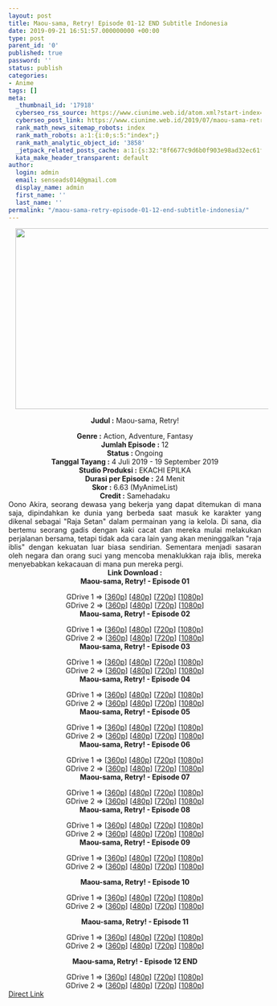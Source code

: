 ```yaml
---
layout: post
title: Maou-sama, Retry! Episode 01-12 END Subtitle Indonesia
date: 2019-09-21 16:51:57.000000000 +00:00
type: post
parent_id: '0'
published: true
password: ''
status: publish
categories:
- Anime
tags: []
meta:
  _thumbnail_id: '17918'
  cyberseo_rss_source: https://www.ciunime.web.id/atom.xml?start-index=3001&max-results=150
  cyberseo_post_link: https://www.ciunime.web.id/2019/07/maou-sama-retry-subtitle-indonesia.html
  rank_math_news_sitemap_robots: index
  rank_math_robots: a:1:{i:0;s:5:"index";}
  rank_math_analytic_object_id: '3858'
  _jetpack_related_posts_cache: a:1:{s:32:"8f6677c9d6b0f903e98ad32ec61f8deb";a:2:{s:7:"expires";i:1656064361;s:7:"payload";a:0:{}}}
  kata_make_header_transparent: default
author:
  login: admin
  email: senseads014@gmail.com
  display_name: admin
  first_name: ''
  last_name: ''
permalink: "/maou-sama-retry-episode-01-12-end-subtitle-indonesia/"
---
```

<div style="text-align: center;">
<div style="text-align: left;">
<div class="separator" style="clear: both; text-align: center;"><a href="https://1.bp.blogspot.com/-HfkmIe3sPMs/XR0KoxGrOMI/AAAAAAAAa0U/3mU6LSdsXCozf2Jn6K7rTuxYd2rbgvH2ACLcBGAs/s1600/Maou-sama%252C%2BRetry%2521.jpg" imageanchor="1" style="margin-left: 1em; margin-right: 1em;"><img border="0" data-original-height="720" data-original-width="1280" height="360" src="{{ site.baseurl }}/assets/2019/09/Maou-sama%252C%2BRetry%2521.jpg" width="640" /></a></div>
<p></div>
<p><b>Judul</b><b><b> </b>:</b> Maou-sama, Retry!</div>
<div style="text-align: center;"><b><b>Genre :</b></b> Action, Adventure, Fantasy</div>
<div style="text-align: center;"><b>Jumlah Episode :</b> 12<br /><b>Status : </b>Ongoing<br /><b>Tanggal Tayang :</b> 4 Juli 2019 - 19 September 2019<br /><b>Studio Produksi :</b> EKACHI EPILKA<br /><b>Durasi per Episode :</b> 24 Menit</div>
<div style="text-align: center;"><b>Skor :</b> 6.63 (MyAnimeList)<br /><b>Credit :</b> Samehadaku</div>
<div style="text-align: center;"></div>
<div style="text-align: justify;">Oono Akira, seorang dewasa yang bekerja yang dapat ditemukan di mana saja, dipindahkan ke dunia yang berbeda saat masuk ke karakter yang dikenal sebagai "Raja Setan" dalam permainan yang ia kelola. Di sana, dia bertemu seorang gadis dengan kaki cacat dan mereka mulai melakukan perjalanan bersama, tetapi tidak ada cara lain yang akan meninggalkan "raja iblis" dengan kekuatan luar biasa sendirian. Sementara menjadi sasaran oleh negara dan orang suci yang mencoba menaklukkan raja iblis, mereka menyebabkan kekacauan di mana pun mereka pergi.</div>
<div style="text-align: justify;"></div>
<div style="text-align: justify;"></div>
<div style="text-align: center;"><b>Link Download :</b></div>
<div style="text-align: center;"><b>Maou-sama, Retry! - Episode 01</b></p>
<div style="text-align: center;">GDrive 1 =&gt; [<a href="https://drive.google.com/file/d/11u54omhDv--ru7nQAJ_gxJT4EafrT72N/view" target="_blank" rel="noopener">360p</a>] [<a href="https://drive.google.com/file/d/1CcRh7gEZeCGjcIbRiFPvffL7qVQlBGPJ/view" target="_blank" rel="noopener">480p</a>] [<a href="https://drive.google.com/file/d/1NErNR9IOPL3F9SlltjlfeFfvCzXvUROQ/view" target="_blank" rel="noopener">720p</a>] [<a href="https://drive.google.com/file/d/10rKrLew0xilu-xsBsBBIU9bAzsPi-cJa/view" target="_blank" rel="noopener">1080p</a>]<br />GDrive 2 =&gt; [<a href="https://drive.google.com/file/d/1fN61Z6Nx7ILr4GhFuvvnTeXfBZybbTki/view" target="_blank" rel="noopener">360p</a>] [<a href="https://drive.google.com/file/d/1MviIju4hCwYTWe533KnFufzOgc6sjTFK/view" target="_blank" rel="noopener">480p</a>] [<a href="https://drive.google.com/file/d/1a8btV6yv_cRTQnaNGVdjYU7Oxxb4_GBU/view" target="_blank" rel="noopener">720p</a>] [<a href="https://drive.google.com/file/d/1not1ED_3nYiI9zXjAAqVb0kX0Nhe-wxD/view" target="_blank" rel="noopener">1080p</a>]
<div style="text-align: center;"><b>Maou-sama, Retry! - Episode 02</b></p>
<div style="text-align: center;">GDrive 1 =&gt; [<a href="https://drive.google.com/file/d/1TtRrl_UCl8Ej4aVJQrgpdbSEa_jtnvp4/view" target="_blank" rel="noopener">360p</a>] [<a href="https://drive.google.com/file/d/134vrsn4YKT0e_nm-Kp7_q6Rj1YjFkL7I/view" target="_blank" rel="noopener">480p</a>] [<a href="https://drive.google.com/file/d/1VM1aznMh85yNrt7VMI9Qys5w5SaCTHvr/view" target="_blank" rel="noopener">720p</a>] [<a href="https://drive.google.com/file/d/1UGbjWoTPWFaNDXUTfW1jiiuCinegPcrx/view" target="_blank" rel="noopener">1080p</a>]<br />GDrive 2 =&gt; [<a href="https://drive.google.com/file/d/1UHuorE-sDkZxHfIPGGOpdGxH1UcUt_3J/view" target="_blank" rel="noopener">360p</a>] [<a href="https://drive.google.com/file/d/1q6olbOYXVJByl3AB7XwTl0-AdR2f3RcH/view" target="_blank" rel="noopener">480p</a>] [<a href="https://drive.google.com/file/d/1v-owpYbOFS4xz6OPtnmUSxkwFLG--AuD/view" target="_blank" rel="noopener">720p</a>] [<a href="https://drive.google.com/file/d/1oaUghxkh3es06ICXLZafikPAviQj6WLc/view" target="_blank" rel="noopener">1080p</a>]
<div style="text-align: center;"><b>Maou-sama, Retry! - Episode 03</b></p>
<div style="text-align: center;">GDrive 1 =&gt; [<a href="https://drive.google.com/file/d/17GDX2ilx3vgrb2mHQ6TQKt8WXE6jaRGe/view" target="_blank" rel="noopener">360p</a>] [<a href="https://drive.google.com/file/d/16NL-jDhpdkBVacwzUMNhRgK5huWAPGN5/view" target="_blank" rel="noopener">480p</a>] [<a href="https://drive.google.com/file/d/1etdXnzcWlgLntrAS2LGmDalm77lYz9Hl/view" target="_blank" rel="noopener">720p</a>] [<a href="https://drive.google.com/file/d/17e6UqVP5JB4dAOQWadjKYSkaS8saNdhZ/view" target="_blank" rel="noopener">1080p</a>]<br />GDrive 2 =&gt; [<a href="https://drive.google.com/file/d/1JWXs92ckbjgyQ7eQsQhnpwrJmiEdAOrW/view" target="_blank" rel="noopener">360p</a>] [<a href="https://drive.google.com/file/d/1cb_0Ve2Whoqrm_JyE77c2bTk5QZNDFOu/view" target="_blank" rel="noopener">480p</a>] [<a href="https://drive.google.com/file/d/1xAKTV0BGeFQk1MUkZzFA77n-7IV6BO6o/view" target="_blank" rel="noopener">720p</a>] [<a href="https://drive.google.com/file/d/1V1RkFBmP3Pz5Ztg9Iw7qqZIem-aEXrZ_/view" target="_blank" rel="noopener">1080p</a>]
<div style="text-align: center;"><b>Maou-sama, Retry! - Episode 04</b></p>
<div style="text-align: center;">GDrive 1 =&gt; [<a href="https://drive.google.com/file/d/10zDq7Y9VwmtLBNiRdJ67RAVt6tLGDtsr/view" target="_blank" rel="noopener">360p</a>] [<a href="https://drive.google.com/file/d/1ZFuFFSdD9mccmc0vbeFkOQVtILuGfG8e/view" target="_blank" rel="noopener">480p</a>] [<a href="https://drive.google.com/file/d/1-ghWbqWc0uiCsADvPMH6SmUp413-mA2P/view" target="_blank" rel="noopener">720p</a>] [<a href="https://drive.google.com/file/d/1FTWA-tfgRnCAmRtee73zPdojGE0mX3dN/view" target="_blank" rel="noopener">1080p</a>]<br />GDrive 2 =&gt; [<a href="https://drive.google.com/file/d/1JZOlJLBQGjydqbWetLd_VskwdhYod2vz/view" target="_blank" rel="noopener">360p</a>] [<a href="https://drive.google.com/file/d/1_P_JyiMqPdo_eNk6-RahtoJSD_0bRQmY/view" target="_blank" rel="noopener">480p</a>] [<a href="https://drive.google.com/file/d/1Ob_aInq2sAwMNPfPJ-cwtcc1NbA86n3G/view" target="_blank" rel="noopener">720p</a>] [<a href="https://drive.google.com/file/d/1yEhKqy1NoruN1LNkkkGMh0azVuFf1pxu/view" target="_blank" rel="noopener">1080p</a>]
<div style="text-align: center;"><b>Maou-sama, Retry! - Episode 05</b></p>
<div style="text-align: center;">GDrive 1 =&gt; [<a href="https://drive.google.com/file/d/1h54uFxZMESebLAvND-bX8WPji7CvABak/view" target="_blank" rel="noopener">360p</a>] [<a href="https://drive.google.com/file/d/1KYG2jjx2gIMofFnWScxvBVVw1YPFP3DY/view" target="_blank" rel="noopener">480p</a>] [<a href="https://drive.google.com/file/d/1HAeAix1X-Ie_6LhykazahI7WzgkPsPtH/view" target="_blank" rel="noopener">720p</a>] [<a href="https://drive.google.com/file/d/1c_ziiNKJbbui0NJgMdZ_lqtjzgonJjhl/view" target="_blank" rel="noopener">1080p</a>]<br />GDrive 2 =&gt; [<a href="https://drive.google.com/file/d/1vr9BT1ZQrpyslky5VatDBYfuejwkfuox/view" target="_blank" rel="noopener">360p</a>] [<a href="https://drive.google.com/file/d/1csacwJa506Nh5WDm73JI8V22nF89XrVR/view" target="_blank" rel="noopener">480p</a>] [<a href="https://drive.google.com/file/d/1IibTEHmpEvGFAhwfiC5K5ub3g_e-Ameo/view" target="_blank" rel="noopener">720p</a>] [<a href="https://drive.google.com/file/d/1nhtcUP9aUuzqtn9LHrHHfpIady-Js-RH/view" target="_blank" rel="noopener">1080p</a>]
<div style="text-align: center;"><b>Maou-sama, Retry! - Episode 06</b></p>
<div style="text-align: center;">GDrive 1 =&gt; [<a href="https://drive.google.com/file/d/1Pl4tKFwEjn0Llc48lLjpRABzwJWlwUKL/view" target="_blank" rel="noopener">360p</a>] [<a href="https://drive.google.com/file/d/1CQ8QFzRSST4EvGqNTbE10KFoDfXT5Drk/view" target="_blank" rel="noopener">480p</a>] [<a href="https://drive.google.com/file/d/1CAJIUL8n7Q_HPe6OvlIVhL5MQU72aj22/view" target="_blank" rel="noopener">720p</a>] [<a href="https://drive.google.com/file/d/1GrHjF7dXTuVXPTStbGMeGMkKbUENBFcv/view" target="_blank" rel="noopener">1080p</a>]<br />GDrive 2 =&gt; [<a href="https://drive.google.com/file/d/1ySVV9xCREtMFESgUaR4Ku4LX7hkQqbDt/view" target="_blank" rel="noopener">360p</a>] [<a href="https://drive.google.com/file/d/1eoI4MN5D8orwzEfWqT6vyyVGN2ZjfX3L/view" target="_blank" rel="noopener">480p</a>] [<a href="https://drive.google.com/file/d/1YwVM4s5NaZGzSU7UI48nX2ybUXjKCGww/view" target="_blank" rel="noopener">720p</a>] [<a href="https://drive.google.com/file/d/1PpSG6L9qyRbmunGisXoJ_fy4DYCi8JPh/view" target="_blank" rel="noopener">1080p</a>]
<div style="text-align: center;"><b>Maou-sama, Retry! - Episode 07</b></p>
<div style="text-align: center;">GDrive 1 =&gt; [<a href="https://drive.google.com/file/d/16OBeA0IgVZfWaBjX0_A0kABwpiqaI3XH/view" target="_blank" rel="noopener">360p</a>] [<a href="https://drive.google.com/file/d/181_yVUUEEAIUg5CV1b7qaVJ1Vp8uBqjy/view" target="_blank" rel="noopener">480p</a>] [<a href="https://drive.google.com/file/d/13cOwvc1n8oHPYZBgAUXzvXEn0ZIEnLP6/view" target="_blank" rel="noopener">720p</a>] [<a href="https://drive.google.com/file/d/16W_qbBM2Son_ajr3Nlkw4jXFtdBRS_5a/view" target="_blank" rel="noopener">1080p</a>]<br />GDrive 2 =&gt; [<a href="https://drive.google.com/file/d/16olXGJCtxxHzC2q5zcMs5DkM48Jo5j1D/view" target="_blank" rel="noopener">360p</a>] [<a href="https://drive.google.com/file/d/1opvkKU_GOzoBYD6bDXLedhnScjyM55OH/view" target="_blank" rel="noopener">480p</a>] [<a href="https://drive.google.com/file/d/1s3iswPkGjQx8Q6i5IDBZiYXSpJYwZTY1/view" target="_blank" rel="noopener">720p</a>] [<a href="https://drive.google.com/file/d/1UxFj5rphOFK7x8EBe-TPY_BnCsKCpXzX/view" target="_blank" rel="noopener">1080p</a>]
<div style="text-align: center;"><b>Maou-sama, Retry! - Episode 08</b></p>
<div style="text-align: center;">GDrive 1 =&gt; [<a href="https://drive.google.com/file/d/1XsnE6_4SQWu9Ii2Slt20gHvkqvLnwUH5/view" target="_blank" rel="noopener">360p</a>] [<a href="https://drive.google.com/file/d/1GcLnPHGDVXeJQq0AVwFzkbthFbrnijl_/view" target="_blank" rel="noopener">480p</a>] [<a href="https://drive.google.com/file/d/1BR453OLv2O_4j5dURtEQieLIlp_PGOpl/view" target="_blank" rel="noopener">720p</a>] [<a href="https://drive.google.com/file/d/1NZGOE4hg6rFnVTG0gQECectr3M0XpqV5/view" target="_blank" rel="noopener">1080p</a>]<br />GDrive 2 =&gt; [<a href="https://drive.google.com/file/d/1lB6AHjxxqaTE9H_n4yUxCypmx8NK6MGb/view" target="_blank" rel="noopener">360p</a>] [<a href="https://drive.google.com/file/d/1k90tUItR-hJ6srgv0kcYT5bkDetZrvx_/view" target="_blank" rel="noopener">480p</a>] [<a href="https://drive.google.com/file/d/1X3n4ZQzxJiVriGVeYs_-pJKkA5lpH-3f/view" target="_blank" rel="noopener">720p</a>] [<a href="https://drive.google.com/file/d/1XpMElvuosXd52U0fXOYo1XRMnARabz4P/view" target="_blank" rel="noopener">1080p</a>]
<div style="text-align: center;"><b>Maou-sama, Retry! - Episode 09</b></p>
<div style="text-align: center;">GDrive 1 =&gt; [<a href="https://drive.google.com/uc?export=download&amp;id=1Lpv-cxKlTCa9RlexUe7DaIkpkXB0e1LI" target="_blank" rel="noopener">360p</a>] [<a href="https://drive.google.com/uc?export=download&amp;id=13nECZ44h-ckpmlJ90JCWMODTmdUMCo7F" target="_blank" rel="noopener">480p</a>] [<a href="https://drive.google.com/uc?export=download&amp;id=1-U83vWrr5mNdxxySQFhhan5A8SrGsifK" target="_blank" rel="noopener">720p</a>] [<a href="https://drive.google.com/uc?export=download&amp;id=1OSaxuNh4D1AgPsxmbiJVPDB1PL_NdUYe" target="_blank" rel="noopener">1080p</a>]<br />GDrive 2 =&gt; [<a href="https://drive.google.com/uc?export=download&amp;id=1U78-YcFXLinCvPmPvkm2h5o8t1iKhTSM" target="_blank" rel="noopener">360p</a>] [<a href="https://drive.google.com/uc?export=download&amp;id=1SY10Z-llpDEf103wspSjMpXNx8wlz1es" target="_blank" rel="noopener">480p</a>] [<a href="https://drive.google.com/uc?export=download&amp;id=1wtls4uDHJaPCx6EnaYIdib-khoM5Oz54" target="_blank" rel="noopener">720p</a>] [<a href="https://drive.google.com/uc?export=download&amp;id=1qDEgTigxF1LaWiPV2O7kbOZpT__aHEYl" target="_blank" rel="noopener">1080p</a>]</p>
<p><b>Maou-sama, Retry! - Episode 10</b></p>
<div style="text-align: center;">GDrive 1 =&gt; [<a href="https://drive.google.com/uc?export=download&amp;id=1C7yw_fwbSAH1Q9uULdq9bVDP-yVH_Za9" target="_blank" rel="noopener">360p</a>] [<a href="https://drive.google.com/uc?export=download&amp;id=1pm7mCjQTsHdYO9DfVS0jwIWgKFnZklIB" target="_blank" rel="noopener">480p</a>] [<a href="https://drive.google.com/uc?export=download&amp;id=1RutxJP4CjXuITbA_gO4gGtmHawzCITOJ" target="_blank" rel="noopener">720p</a>] [<a href="https://drive.google.com/uc?export=download&amp;id=1_1RJn3ZjsIb_1ruHSJt1ITP5MfhffstK" target="_blank" rel="noopener">1080p</a>]<br />GDrive 2 =&gt; [<a href="https://drive.google.com/uc?export=download&amp;id=1C7yw_fwbSAH1Q9uULdq9bVDP-yVH_Za9" target="_blank" rel="noopener">360p</a>] [<a href="https://drive.google.com/uc?export=download&amp;id=1pm7mCjQTsHdYO9DfVS0jwIWgKFnZklIB" target="_blank" rel="noopener">480p</a>] [<a href="https://drive.google.com/uc?export=download&amp;id=1RutxJP4CjXuITbA_gO4gGtmHawzCITOJ" target="_blank" rel="noopener">720p</a>] [<a href="https://drive.google.com/uc?export=download&amp;id=1_1RJn3ZjsIb_1ruHSJt1ITP5MfhffstK" target="_blank" rel="noopener">1080p</a>]</p>
<p><b>Maou-sama, Retry! - Episode 11</b></p>
<div style="text-align: center;">GDrive 1 =&gt; [<a href="https://drive.google.com/uc?export=download&amp;id=16CMxSviWcjbCuyr4jbWepnFKd5D0jS-d" target="_blank" rel="noopener">360p</a>] [<a href="https://drive.google.com/uc?export=download&amp;id=1sRj3wyqSLNGh0zziE18FNs4My0iIbySm" target="_blank" rel="noopener">480p</a>] [<a href="https://drive.google.com/uc?export=download&amp;id=1tsXATMak_q9xjh0AINBSDzj90oKKx2HG" target="_blank" rel="noopener">720p</a>] [<a href="https://drive.google.com/uc?export=download&amp;id=1Z1Xlz7Q-199dVknOa1aHIbIKjpiMjuhK" target="_blank" rel="noopener">1080p</a>]<br />GDrive 2 =&gt; [<a href="https://drive.google.com/uc?export=download&amp;id=16CMxSviWcjbCuyr4jbWepnFKd5D0jS-d" target="_blank" rel="noopener">360p</a>] [<a href="https://drive.google.com/uc?export=download&amp;id=1sRj3wyqSLNGh0zziE18FNs4My0iIbySm" target="_blank" rel="noopener">480p</a>] [<a href="https://drive.google.com/uc?export=download&amp;id=1tsXATMak_q9xjh0AINBSDzj90oKKx2HG" target="_blank" rel="noopener">720p</a>] [<a href="https://drive.google.com/uc?export=download&amp;id=1Z1Xlz7Q-199dVknOa1aHIbIKjpiMjuhK" target="_blank" rel="noopener">1080p</a>]</p>
<p><b>Maou-sama, Retry! - Episode 12 END</b></p>
<div style="text-align: center;">GDrive 1 =&gt; [<a href="https://drive.google.com/uc?export=download&amp;id=1HOYlEAP1gxfuJjzKQ8i5g3-TLD7S8AAh" target="_blank" rel="noopener">360p</a>] [<a href="https://drive.google.com/uc?export=download&amp;id=1UBqj7ZGlU5NClHLz2f1FF4Sm9mfZAvOm" target="_blank" rel="noopener">480p</a>] [<a href="https://drive.google.com/uc?export=download&amp;id=188sZBm83blh921hQXP3G6olKhBzQRVNd" target="_blank" rel="noopener">720p</a>] [<a href="https://drive.google.com/uc?export=download&amp;id=1uubq97SrtgOhnauimfdhjqVzeSWQRyd7" target="_blank" rel="noopener">1080p</a>]<br />GDrive 2 =&gt; [<a href="https://drive.google.com/uc?export=download&amp;id=1HOYlEAP1gxfuJjzKQ8i5g3-TLD7S8AAh" target="_blank" rel="noopener">360p</a>] [<a href="https://drive.google.com/uc?export=download&amp;id=1UBqj7ZGlU5NClHLz2f1FF4Sm9mfZAvOm" target="_blank" rel="noopener">480p</a>] [<a href="https://drive.google.com/uc?export=download&amp;id=188sZBm83blh921hQXP3G6olKhBzQRVNd" target="_blank" rel="noopener">720p</a>] [<a href="https://drive.google.com/uc?export=download&amp;id=1uubq97SrtgOhnauimfdhjqVzeSWQRyd7" target="_blank" rel="noopener">1080p</a>]</div>
</div>
</div>
</div>
</div>
</div>
</div>
</div>
</div>
</div>
</div>
</div>
</div>
</div>
</div>
</div>
</div>
</div>
</div>
</div>
</div>
<link rel="stylesheet" href="https://cdnjs.cloudflare.com/ajax/libs/font-awesome/4.7.0/css/font-awesome.min.css" />
<div class="divbtn"> <a href="https://handymansurrender.com/fihup8buzv?key=94550f7ce39444073321dde3b8782f97" class="btn"><i class="fa fa-download"></i> Direct Link</a> </div>
